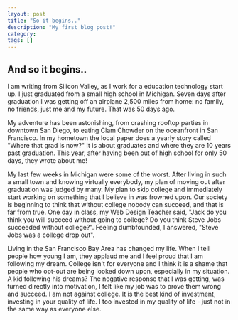 ```yaml
---
layout: post
title: "So it begins.."
description: "My first blog post!"
category:
tags: []
---
```

<!-- Title -->
<h2>And so it begins..</h2>
<p>I am writing from Silicon Valley, as I work for a education technology start up. I just graduated from a small high school in Michigan. Seven days after graduation I was getting off an airplane 2,500 miles from home: no family, no friends, just me and my future. That was 50 days ago.</p>

<p>My adventure has been astonishing, from crashing rooftop parties in downtown San Diego, to eating Clam Chowder on the oceanfront in San Francisco. In my hometown the local paper does a yearly story called "Where that grad is now?" It is about graduates and where they are 10 years past graduation. This year, after having been out of high school for only 50 days, they wrote about me!</p>

<p>My last few weeks in Michigan were some of the worst. After living in such a small town and knowing virtually everybody, my plan of moving out after graduation was  judged by many. My plan to skip college and immediately start working on something that I believe in was frowned upon. Our society is beginning to think that without college nobody can succeed, and that is far from true. One day in class, my Web Design Teacher said, "Jack do you think you will succeed without going to college? Do you think Steve Jobs succeeded without college?". Feeling dumbfounded, I answered, "Steve Jobs was a college drop out".</p>

<p>Living in the San Francisco Bay Area has changed my life. When I tell people how young I am, they applaud me and I feel proud that I am following my dream. College isn't for everyone and I think it is a shame that people who opt-out are being looked down upon, especially in my situation. A kid following his dreams? The negative response that I was getting, was turned directly into motivation, I felt like my job was to prove them wrong and succeed. I am not against college. It is the best kind of investment, investing in your quality of life. I too invested in my quality of life - just not in the same way as everyone else.</p>

<!--- See more at: http://old.stuvoice.org/blog/2012/08/09/jack-hanford-recent-high-school-graduate-not-taking-traditional-college-route-california/#sthash.hCPDZlLF.dpuf -->